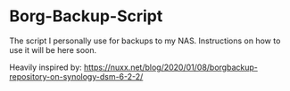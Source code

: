 # Borg-Backup-Script
The script I personally use for backups to my NAS.
Instructions on how to use it will be here soon.

Heavily inspired by: https://nuxx.net/blog/2020/01/08/borgbackup-repository-on-synology-dsm-6-2-2/
